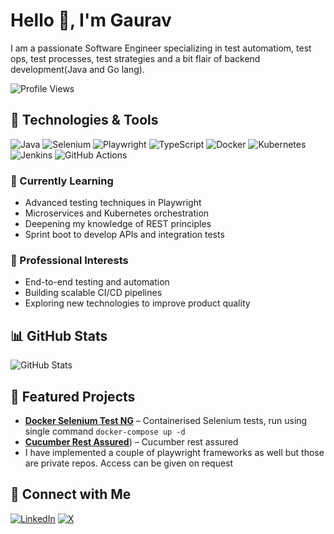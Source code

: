 # Hello 👋, I'm Gaurav

I am a passionate Software Engineer specializing in test automatiom, test ops, test processes, test strategies and a bit flair of backend development(Java and Go lang). 

![Profile Views](https://komarev.com/ghpvc/?username=gauravrajput44&color=blue&style=flat)

## 🔧 Technologies & Tools
![Java](https://img.shields.io/badge/Java-ED8B00?style=for-the-badge&logo=java&logoColor=white)
![Selenium](https://img.shields.io/badge/Selenium-43B02A?style=for-the-badge&logo=selenium&logoColor=white)
![Playwright](https://img.shields.io/badge/Playwright-2D2E83?style=for-the-badge&logo=playwright&logoColor=white)
![TypeScript](https://img.shields.io/badge/TypeScript-007ACC?style=for-the-badge&logo=typescript&logoColor=white)
![Docker](https://img.shields.io/badge/Docker-2496ED?style=for-the-badge&logo=docker&logoColor=white)
![Kubernetes](https://img.shields.io/badge/Kubernetes-326CE5?style=for-the-badge&logo=kubernetes&logoColor=white)
![Jenkins](https://img.shields.io/badge/Jenkins-D24939?style=for-the-badge&logo=jenkins&logoColor=white)
![GitHub Actions](https://img.shields.io/badge/GitHub%20Actions-2088FF?style=for-the-badge&logo=github-actions&logoColor=white)

### 🌱 Currently Learning
- Advanced testing techniques in Playwright
- Microservices and Kubernetes orchestration
- Deepening my knowledge of REST principles
- Sprint boot to develop APIs and integration tests

### 💼 Professional Interests
- End-to-end testing and automation
- Building scalable CI/CD pipelines
- Exploring new technologies to improve product quality

## 📊 GitHub Stats
![GitHub Stats](https://github-readme-stats.vercel.app/api?username=gauravrajput44&show_icons=true&theme=radical)

## 📌 Featured Projects
- [**Docker Selenium Test NG**](https://github.com/gauravrajput44/docker-container-testng-selenium) – Containerised Selenium tests, run using single command  `docker-compose up -d`
- [**Cucumber Rest Assured**](https://github.com/gauravrajput44/cucumber-restassured)) –  Cucumber rest assured
- I have implemented a couple of playwright frameworks as well but those are private repos. Access can be given on request

## 🤝 Connect with Me
[![LinkedIn](https://img.shields.io/badge/LinkedIn-blue?style=flat&logo=linkedin)](https://www.linkedin.com/in/gaurav-kumar-20)
[![X](https://img.shields.io/badge/X-000000?style=flat&logo=x&logoColor=white)](https://x.com/gauravkiet06)


